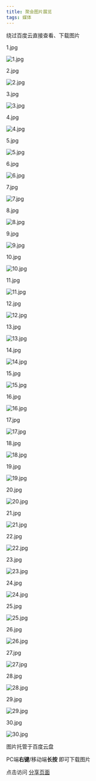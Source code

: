 ```yaml
---
title: 聚会图片展览
tags: 媒体
---
```


绕过百度云直接查看、下载图片

<!--more-->

1.jpg

![1.jpg](https://thumbnail0.baidupcs.com/thumbnail/d52308f1du3ab056b72081d79dc16efe?fid=4252178242-250528-936177687269470&rt=pr&sign=FDTAER-DCb740ccc5511e5e8fedcff06b081203-b6p8mI8D6W388KcHcnHEQb%2bR5XQ%3d&expires=8h&chkbd=0&chkv=0&dp-logid=390381288193274760&dp-callid=0&time=1623769200&size=c10000_u10000&quality=90&vuk=4252178242&ft=image)

2.jpg

![2.jpg](https://thumbnail0.baidupcs.com/thumbnail/18648e0dbs8fb3919c621d99b759c806?fid=4252178242-250528-903765938306366&rt=pr&sign=FDTAER-DCb740ccc5511e5e8fedcff06b081203-BL840E%2baUHW5f7M0IqtHOjSCxxg%3d&expires=8h&chkbd=0&chkv=0&dp-logid=390381288193274760&dp-callid=0&time=1623769200&size=c10000_u10000&quality=90&vuk=4252178242&ft=image)

3.jpg

![3.jpg](https://thumbnail0.baidupcs.com/thumbnail/d5e7a1e98l8c8b4b65f4da85d7a440ff?fid=4252178242-250528-737152654877676&rt=pr&sign=FDTAER-DCb740ccc5511e5e8fedcff06b081203-jQXSqVHVZryeoxOR44I8hxlHNCw%3d&expires=8h&chkbd=0&chkv=0&dp-logid=390381288193274760&dp-callid=0&time=1623769200&size=c10000_u10000&quality=90&vuk=4252178242&ft=image)

4.jpg

![4.jpg](https://thumbnail0.baidupcs.com/thumbnail/7a36cc745uec3d079d8292795e073565?fid=4252178242-250528-225098285141315&rt=pr&sign=FDTAER-DCb740ccc5511e5e8fedcff06b081203-Xj2pfwClqdERS96xYREdMcq5x1A%3d&expires=8h&chkbd=0&chkv=0&dp-logid=390381288193274760&dp-callid=0&time=1623769200&size=c10000_u10000&quality=90&vuk=4252178242&ft=image)

5.jpg

![5.jpg](https://thumbnail0.baidupcs.com/thumbnail/51ce600cblb6bd626014fb2d01751e85?fid=4252178242-250528-254283987900239&rt=pr&sign=FDTAER-DCb740ccc5511e5e8fedcff06b081203-of06qHiffi6U188MA%2fEhlcxwQNE%3d&expires=8h&chkbd=0&chkv=0&dp-logid=390381288193274760&dp-callid=0&time=1623769200&size=c10000_u10000&quality=90&vuk=4252178242&ft=image)

6.jpg

![6.jpg](https://thumbnail0.baidupcs.com/thumbnail/c22bb91d3h3aa8b77d9faff3492282ab?fid=4252178242-250528-923012749548810&rt=pr&sign=FDTAER-DCb740ccc5511e5e8fedcff06b081203-1VZL7AUxYcxJTxpFn2ASyo4FZyA%3d&expires=8h&chkbd=0&chkv=0&dp-logid=390381288193274760&dp-callid=0&time=1623769200&size=c10000_u10000&quality=90&vuk=4252178242&ft=image)

7.jpg

![7.jpg](https://thumbnail0.baidupcs.com/thumbnail/b84f17acctd43899c21e681c740dd7b0?fid=4252178242-250528-934243343084615&rt=pr&sign=FDTAER-DCb740ccc5511e5e8fedcff06b081203-8aSKuCRSFb8iOOHOQIc%2bNAlEYn4%3d&expires=8h&chkbd=0&chkv=0&dp-logid=390381288193274760&dp-callid=0&time=1623769200&size=c10000_u10000&quality=90&vuk=4252178242&ft=image)

8.jpg

![8.jpg](https://thumbnail0.baidupcs.com/thumbnail/e05019fb3sbfb73f353e5a058aa57698?fid=4252178242-250528-345385665642122&rt=pr&sign=FDTAER-DCb740ccc5511e5e8fedcff06b081203-ExtDcL6euoltks4DD5WS2vDIPjo%3d&expires=8h&chkbd=0&chkv=0&dp-logid=390381288193274760&dp-callid=0&time=1623769200&size=c10000_u10000&quality=90&vuk=4252178242&ft=image)

9.jpg

![9.jpg](https://thumbnail0.baidupcs.com/thumbnail/bfbe523d5l56cb432d53c27a58c28e06?fid=4252178242-250528-899428437171829&rt=pr&sign=FDTAER-DCb740ccc5511e5e8fedcff06b081203-2ntn9Hiw54pph1RJ7TrTsaggsJw%3d&expires=8h&chkbd=0&chkv=0&dp-logid=390381288193274760&dp-callid=0&time=1623769200&size=c10000_u10000&quality=90&vuk=4252178242&ft=image)

10.jpg

![10.jpg](https://thumbnail0.baidupcs.com/thumbnail/d48cf7320ibf5fe24df606ea48669ea4?fid=4252178242-250528-943310663190273&rt=pr&sign=FDTAER-DCb740ccc5511e5e8fedcff06b081203-wb7jciIqGQZsf%2fLTtUitvS%2fJmvU%3d&expires=8h&chkbd=0&chkv=0&dp-logid=390682431855053889&dp-callid=0&time=1623769200&size=c10000_u10000&quality=90&vuk=4252178242&ft=image)

11.jpg

![11.jpg](https://thumbnail0.baidupcs.com/thumbnail/7b444b4e8mf2a452498e40142e196b3c?fid=4252178242-250528-1112643447006239&rt=pr&sign=FDTAER-DCb740ccc5511e5e8fedcff06b081203-H4BTHEDZYMtWcBPHfbGExZlOpdE%3d&expires=8h&chkbd=0&chkv=0&dp-logid=390682431855053889&dp-callid=0&time=1623769200&size=c10000_u10000&quality=90&vuk=4252178242&ft=image)

12.jpg

![12.jpg](https://thumbnail0.baidupcs.com/thumbnail/09b460fe3t23e1d2d229f88d67e4d087?fid=4252178242-250528-1061573118542995&rt=pr&sign=FDTAER-DCb740ccc5511e5e8fedcff06b081203-PeZqQzaS9HrRiizfLgfazHuCjj0%3d&expires=8h&chkbd=0&chkv=0&dp-logid=390682431855053889&dp-callid=0&time=1623769200&size=c10000_u10000&quality=90&vuk=4252178242&ft=image)

13.jpg

![13.jpg](https://thumbnail0.baidupcs.com/thumbnail/9392568c8oece9301df4d8d08b8ddfdc?fid=4252178242-250528-500226741187517&rt=pr&sign=FDTAER-DCb740ccc5511e5e8fedcff06b081203-2B5jbeMugBHC2jfFb11GlRT%2bYu8%3d&expires=8h&chkbd=0&chkv=0&dp-logid=390682431855053889&dp-callid=0&time=1623769200&size=c10000_u10000&quality=90&vuk=4252178242&ft=image)

14.jpg

![14.jpg](https://thumbnail0.baidupcs.com/thumbnail/6d5b1e901h479d9fd17101fbea9a13ee?fid=4252178242-250528-852720127269111&rt=pr&sign=FDTAER-DCb740ccc5511e5e8fedcff06b081203-rxhtP5oh6HKYM2ugTC9C363bMYo%3d&expires=8h&chkbd=0&chkv=0&dp-logid=390682431855053889&dp-callid=0&time=1623769200&size=c10000_u10000&quality=90&vuk=4252178242&ft=image)

15.jpg

![15.jpg](https://thumbnail0.baidupcs.com/thumbnail/53c171d60lf4910a87a769bfb70f0607?fid=4252178242-250528-126051884808303&rt=pr&sign=FDTAER-DCb740ccc5511e5e8fedcff06b081203-X8QWPO2lTJnxmEQMQKB94tcn0y8%3d&expires=8h&chkbd=0&chkv=0&dp-logid=390682431855053889&dp-callid=0&time=1623769200&size=c10000_u10000&quality=90&vuk=4252178242&ft=image)

16.jpg

![16.jpg](https://thumbnail0.baidupcs.com/thumbnail/6a7607a2el07916f3fda7d5e26680886?fid=4252178242-250528-665728522642715&rt=pr&sign=FDTAER-DCb740ccc5511e5e8fedcff06b081203-7tB6rHSrufaNVu6QiyyrQarmoMQ%3d&expires=8h&chkbd=0&chkv=0&dp-logid=390682431855053889&dp-callid=0&time=1623769200&size=c10000_u10000&quality=90&vuk=4252178242&ft=image)

17.jpg

![17.jpg](https://thumbnail0.baidupcs.com/thumbnail/290eb8c20r1e90ae6fcda9d7da19cbc3?fid=4252178242-250528-143532934094917&rt=pr&sign=FDTAER-DCb740ccc5511e5e8fedcff06b081203-TcBT5k83qLRPP3CVHBxW5BmKKUo%3d&expires=8h&chkbd=0&chkv=0&dp-logid=390682431855053889&dp-callid=0&time=1623769200&size=c10000_u10000&quality=90&vuk=4252178242&ft=image)

18.jpg

![18.jpg](https://thumbnail0.baidupcs.com/thumbnail/bbed7cf71o2d0195a4bc55b649dfb663?fid=4252178242-250528-354339012805062&rt=pr&sign=FDTAER-DCb740ccc5511e5e8fedcff06b081203-MYMwIRDjcEKN%2f6gHHQXGj6pVjS4%3d&expires=8h&chkbd=0&chkv=0&dp-logid=390682431855053889&dp-callid=0&time=1623769200&size=c10000_u10000&quality=90&vuk=4252178242&ft=image)

19.jpg

![19.jpg](https://thumbnail0.baidupcs.com/thumbnail/1ebc48f43v58162dbc1c0f1eba55a5c8?fid=4252178242-250528-304080050761910&rt=pr&sign=FDTAER-DCb740ccc5511e5e8fedcff06b081203-Mq13dffzYeUydOI8YMHgZjeyokw%3d&expires=8h&chkbd=0&chkv=0&dp-logid=390682431855053889&dp-callid=0&time=1623769200&size=c10000_u10000&quality=90&vuk=4252178242&ft=image)

20.jpg

![20.jpg](https://thumbnail0.baidupcs.com/thumbnail/cc78bcc67n638a12e592fd7e5f211531?fid=4252178242-250528-726699282813381&rt=pr&sign=FDTAER-DCb740ccc5511e5e8fedcff06b081203-nlNwKRaM2Q4BR%2f7ejsNsN4r5wFU%3d&expires=8h&chkbd=0&chkv=0&dp-logid=390682431855053889&dp-callid=0&time=1623769200&size=c10000_u10000&quality=90&vuk=4252178242&ft=image)

21.jpg

![21.jpg](https://thumbnail0.baidupcs.com/thumbnail/38f4112c1mb4db91b90f3be56c7f72a4?fid=4252178242-250528-1035722790924797&rt=pr&sign=FDTAER-DCb740ccc5511e5e8fedcff06b081203-s4QtLbgADr%2f8CnKVlyl315yo47I%3d&expires=8h&chkbd=0&chkv=0&dp-logid=390682431855053889&dp-callid=0&time=1623769200&size=c10000_u10000&quality=90&vuk=4252178242&ft=image)

22.jpg

![22.jpg](https://thumbnail0.baidupcs.com/thumbnail/8a9eab5b0j3b73f498b9546b72571b1c?fid=4252178242-250528-768974111538463&rt=pr&sign=FDTAER-DCb740ccc5511e5e8fedcff06b081203-sA3tOBcdC9WltIRZovuhG3Flec0%3d&expires=8h&chkbd=0&chkv=0&dp-logid=390682431855053889&dp-callid=0&time=1623769200&size=c10000_u10000&quality=90&vuk=4252178242&ft=image)

23.jpg

![23.jpg](https://thumbnail0.baidupcs.com/thumbnail/d2035c53ch2bbea50270ced7b07546c5?fid=4252178242-250528-628501377298856&rt=pr&sign=FDTAER-DCb740ccc5511e5e8fedcff06b081203-QmxAKrr6xA3hjGotgSLYmgq8mO4%3d&expires=8h&chkbd=0&chkv=0&dp-logid=390682431855053889&dp-callid=0&time=1623769200&size=c10000_u10000&quality=90&vuk=4252178242&ft=image)

24.jpg

![24.jpg](https://thumbnail0.baidupcs.com/thumbnail/31858276draa3dfecf8b26a29176f250?fid=4252178242-250528-239208675815750&rt=pr&sign=FDTAER-DCb740ccc5511e5e8fedcff06b081203-xjc%2bNTPHdwkQSyw8JApYmmMlqO8%3d&expires=8h&chkbd=0&chkv=0&dp-logid=390682431855053889&dp-callid=0&time=1623769200&size=c10000_u10000&quality=90&vuk=4252178242&ft=image)

25.jpg

![25.jpg](https://thumbnail0.baidupcs.com/thumbnail/1f81a9f6cua393ce3b7419b52ccf0931?fid=4252178242-250528-153097359009622&rt=pr&sign=FDTAER-DCb740ccc5511e5e8fedcff06b081203-gibBEOOwK%2bXQDbqxXGBwp0f5Tb8%3d&expires=8h&chkbd=0&chkv=0&dp-logid=390682431855053889&dp-callid=0&time=1623769200&size=c10000_u10000&quality=90&vuk=4252178242&ft=image)

26.jpg

![26.jpg](https://thumbnail0.baidupcs.com/thumbnail/c5280c2fcs1eb3e0c25b3ca41d7ce3df?fid=4252178242-250528-343088370924149&rt=pr&sign=FDTAER-DCb740ccc5511e5e8fedcff06b081203-0WGNyUv7SQO7dWTXjXrkIEMRsGA%3d&expires=8h&chkbd=0&chkv=0&dp-logid=390682431855053889&dp-callid=0&time=1623769200&size=c10000_u10000&quality=90&vuk=4252178242&ft=image)

27.jpg

![27.jpg](https://thumbnail0.baidupcs.com/thumbnail/7540094d7n3b0e8038578aa8dfcb1d01?fid=4252178242-250528-785711149028521&rt=pr&sign=FDTAER-DCb740ccc5511e5e8fedcff06b081203-zXQ4SL6OoOefutFK1gEFJiQk4y0%3d&expires=8h&chkbd=0&chkv=0&dp-logid=390682431855053889&dp-callid=0&time=1623769200&size=c10000_u10000&quality=90&vuk=4252178242&ft=image)

28.jpg

![28.jpg](https://thumbnail0.baidupcs.com/thumbnail/43da3efedm900a549b13cdd50b1e3000?fid=4252178242-250528-36896027512481&rt=pr&sign=FDTAER-DCb740ccc5511e5e8fedcff06b081203-gkgQ2uehpS8QfF9K2QMhjHw1btM%3d&expires=8h&chkbd=0&chkv=0&dp-logid=390682431855053889&dp-callid=0&time=1623769200&size=c10000_u10000&quality=90&vuk=4252178242&ft=image)

29.jpg

![29.jpg](https://thumbnail0.baidupcs.com/thumbnail/2c7248e5eg72ded706902be3aacf51b6?fid=4252178242-250528-872932155491555&rt=pr&sign=FDTAER-DCb740ccc5511e5e8fedcff06b081203-oSRU%2bOi%2fIg87svjfiRrRpckiM5M%3d&expires=8h&chkbd=0&chkv=0&dp-logid=390682431855053889&dp-callid=0&time=1623769200&size=c10000_u10000&quality=90&vuk=4252178242&ft=image)

30.jpg

![30.jpg](https://thumbnail0.baidupcs.com/thumbnail/f74460ebds35ebe746b629fefaef6c4e?fid=4252178242-250528-1107342453314557&rt=pr&sign=FDTAER-DCb740ccc5511e5e8fedcff06b081203-NGYDIPqugMJPVfTb2%2flfxMn1nXI%3d&expires=8h&chkbd=0&chkv=0&dp-logid=390682431855053889&dp-callid=0&time=1623769200&size=c10000_u10000&quality=90&vuk=4252178242&ft=image)

图片托管于百度云盘

PC端**右键**/移动端**长按** 即可下载图片

点击访问 [分享页面](https://pan.baidu.com/s/1y6NYie1wxNi9i8egnx2afg)